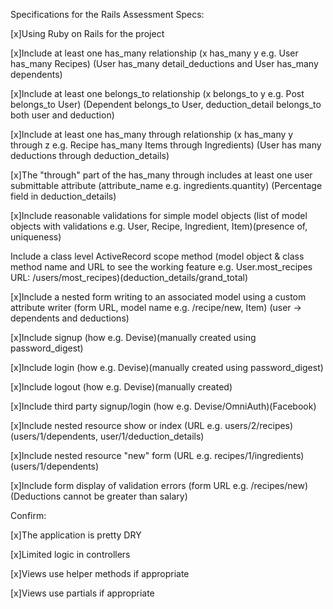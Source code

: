 Specifications for the Rails Assessment
Specs:

 [x]Using Ruby on Rails for the project

 [x]Include at least one has_many relationship (x has_many y e.g. User has_many Recipes) (User has_many detail_deductions and User has_many dependents)

 [x]Include at least one belongs_to relationship (x belongs_to y e.g. Post belongs_to User) (Dependent belongs_to User, deduction_detail belongs_to both user and deduction)

 [x]Include at least one has_many through relationship (x has_many y through z e.g. Recipe has_many Items through Ingredients) (User has many deductions through deduction_details)

 [x]The "through" part of the has_many through includes at least one user submittable attribute (attribute_name e.g. ingredients.quantity) (Percentage field in deduction_details)

 [x]Include reasonable validations for simple model objects (list of model objects with validations e.g. User, Recipe, Ingredient, Item)(presence of, uniqueness)

 Include a class level ActiveRecord scope method (model object & class method name and URL to see the working feature e.g. User.most_recipes URL: /users/most_recipes)(deduction_details/grand_total)

 [x]Include a nested form writing to an associated model using a custom attribute writer (form URL, model name e.g. /recipe/new, Item) (user -> dependents and deductions)

 [x]Include signup (how e.g. Devise)(manually created using password_digest)

 [x]Include login (how e.g. Devise)(manually created using password_digest)

 [x]Include logout (how e.g. Devise)(manually created)

 [x]Include third party signup/login (how e.g. Devise/OmniAuth)(Facebook)

 [x]Include nested resource show or index (URL e.g. users/2/recipes)(users/1/dependents, user/1/deduction_details)

 [x]Include nested resource "new" form (URL e.g. recipes/1/ingredients)(users/1/dependents)

 [x]Include form display of validation errors (form URL e.g. /recipes/new)(Deductions cannot be greater than salary)

Confirm:

 [x]The application is pretty DRY

 [x]Limited logic in controllers

 [x]Views use helper methods if appropriate

 [x]Views use partials if appropriate
